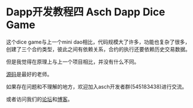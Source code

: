 # Dapp开发教程四 Asch Dapp Dice Game

这个dice game与上一个mini dao相比，代码规模大了许多，功能也复杂了很多，创建了三个合约类型，彼此之间有依赖关系，合约的执行还要依赖历史交易数据。

但是我觉得在原理上与上一个项目相比，并没有什么不同。

[源码](https://github.com/sqfasd/asch-dice-game-dapp)是最好的老师。

如果存在问题和不理解的地方，欢迎加入asch开发者群(545183438)进行交流。

或者访问我们的[论坛](forum.asch.so)和[博客](blog.asch.so)。